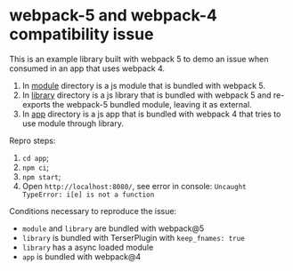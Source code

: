 # webpack-5 and webpack-4 compatibility issue

This is an example library built with webpack 5 to demo an issue when consumed in an app that uses webpack 4.

1. In [module](./module) directory is a js module that is bundled with webpack 5.
2. In [library](./library) directory is a js library that is bundled with webpack 5 and re-exports the webpack-5 bundled module, leaving it as external.
3. In [app](./app) directory is a js app that is bundled with webpack 4 that tries to use module through library.

Repro steps:
1. `cd app`;
2. `npm ci`;
3. `npm start`;
4. Open `http://localhost:8080/`, see error in console: `Uncaught TypeError: i[e] is not a function`

Conditions necessary to reproduce the issue:
- `module` and `library` are bundled with webpack@5
- `library` is bundled with TerserPlugin with `keep_fnames: true`
- `library` has a async loaded module
- `app` is bundled with webpack@4